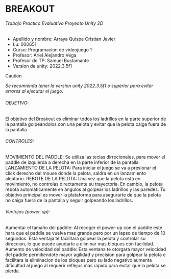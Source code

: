 # BREAKOUT
###### Trabajo Practico Evaluativo Proyecto Unity 2D
- Apellido y nombre: Arraya Quispe Cristian Javier
- Lu: 000651
- Curso: Programacion de videojuego 1
- Profesor: Ariel Alejandro Vega
- Profesor de TP: Samuel Bustamante
- Version de unity:  2022.3.5f1
  
> [!CAUTION]
> _Se recomienda tener la version unity 2022.3.5f1 o superior para evitar errores al ejecutar el juego._

###### OBJETIVO:
El objetivo del Breakout es eliminar todos los ladrillos en la parte superior de la pantalla golpeandolos con una pelota y evitar que la pelota caiga fuera de la pantalla

###### CONTROLES:

 MOVIMIENTO DEL PADDLE: Se utiliza las teclas dirrecionales, para mover el paddle de izquierda a derecha en la parte inferior de la pantalla.
 LANZAMIENTO DE LA PELOTA: Para iniciar el juego se va a presionar el click derecho del mouse donde la pelota, saldra en un lanzamiento aleatorio.
 REBOTE DE LA PELOTA: Una vez que la pelota está en movimiento, no controlas directamente su trayectoria. En cambio, la pelota rebota automáticamente en ángulos al golpear los ladrillos y las paredes. Tu objetivo principal es mover la plataforma para asegurarte de que la pelota no caiga fuera de la pantalla y seguir golpeando los ladrillos.
 

###### Ventajas (power-up):

 Aumentar el tamaño del paddle: Al recoger el power-up con el paddle este hara que el paddle se vuelva mas grande pero por un lapso de tiempo de 10 segundos. Esta ventaja te facilitara golpear la pelota y controlar su direccion, lo que puede ayudarte a eliminar mas bloques con facilidad.
 Aumento de velocidad del paddle: Esta ventana te otorgara mayor velocidad del paddle permitiendote mayor agilidad y precision para golpear la pelota e facilitara la eliminacion de los bloques pero su lado negativo aumenta dificultad al juego al requerir reflejos mas rapido para evitar que la pelota se pierda.
